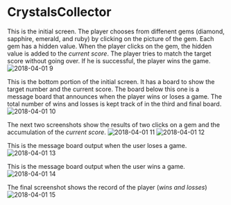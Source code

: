 # CrystalsCollector

This is the initial screen.  The player chooses from diffenent gems (diamond, sapphire, emerald, and ruby) by clicking on the 
picture of the gem.  Each gem has a hidden value.  When the player clicks on the gem, the hidden value is added to the *current score*.
The player tries to match the target score without going over.  If he is successful, the player wins the game.
![2018-04-01 9](https://user-images.githubusercontent.com/30198872/38175116-88efdbe6-35a5-11e8-943d-76f4d8b0c78e.png)


This is the bottom portion of the initial screen.  It has a board to show the target number and the current score.
The board below this one is a message board that announces when the player wins or loses a game.  The total number of 
wins and losses is kept track of in the third and final board.
![2018-04-01 10](https://user-images.githubusercontent.com/30198872/38175122-9f74a126-35a5-11e8-9d92-3a710d1b2cf5.png)


The next two screenshots show the results of two clicks on a gem and the accumulation of the *current score*.
![2018-04-01 11](https://user-images.githubusercontent.com/30198872/38175127-b1c1e42e-35a5-11e8-8b63-a095128235d1.png)
![2018-04-01 12](https://user-images.githubusercontent.com/30198872/38175130-bd64be28-35a5-11e8-8d73-91dbd1d1a061.png)



This is the message board output when the user loses a game.
![2018-04-01 13](https://user-images.githubusercontent.com/30198872/38175135-cbcb31fe-35a5-11e8-828a-01660ab0ebd9.png)



This is the message board output when the user wins a game.
![2018-04-01 14](https://user-images.githubusercontent.com/30198872/38175145-d78e5232-35a5-11e8-840f-f0794ebf3099.png)



The final screenshot shows the record of the player (*wins and losses*)
![2018-04-01 15](https://user-images.githubusercontent.com/30198872/38175161-e51f2534-35a5-11e8-843e-19bcc3096610.png)
